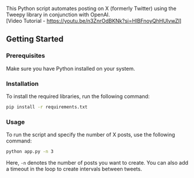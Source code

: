 This Python script automates posting on X (formerly Twitter) using the Tweepy library in conjunction with OpenAI. <br>
[Video Tutorial - https://youtu.be/n3ZnrOdBKNk?si=HlBFnoyQhHUlvwZl]

## Getting Started

### Prerequisites

Make sure you have Python installed on your system. 

### Installation

To install the required libraries, run the following command:

```bash
pip install -r requirements.txt
```

### Usage
To run the script and specify the number of X posts, use the following command:
```bash
python app.py -n 3
```
Here, ```-n``` denotes the number of posts you want to create. You can also add a timeout in the loop to create intervals between tweets.
